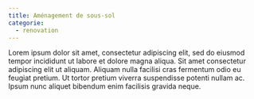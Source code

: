 ```yaml
---
title: Aménagement de sous-sol
categorie:
  - renovation
---
```


Lorem ipsum dolor sit amet, consectetur adipiscing elit, sed do eiusmod tempor incididunt ut labore et dolore magna aliqua. Sit amet consectetur adipiscing elit ut aliquam. Aliquam nulla facilisi cras fermentum odio eu feugiat pretium. Ut tortor pretium viverra suspendisse potenti nullam ac. Ipsum nunc aliquet bibendum enim facilisis gravida neque.
